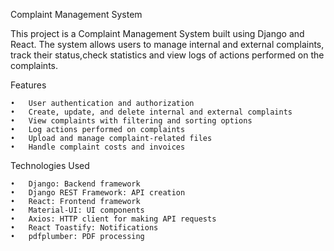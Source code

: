 Complaint Management System

This project is a Complaint Management System built using Django and React. The system allows users to manage internal and external complaints, track their status,check statistics and view logs of actions performed on the complaints.

Features

	•	User authentication and authorization
	•	Create, update, and delete internal and external complaints
	•	View complaints with filtering and sorting options
	•	Log actions performed on complaints
	•	Upload and manage complaint-related files
	•	Handle complaint costs and invoices

Technologies Used

	•	Django: Backend framework
	•	Django REST Framework: API creation
	•	React: Frontend framework
	•	Material-UI: UI components
	•	Axios: HTTP client for making API requests
	•	React Toastify: Notifications
	•	pdfplumber: PDF processing
